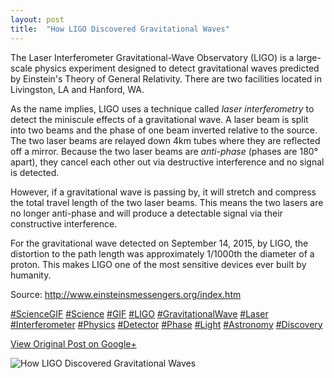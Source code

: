 ```yaml
---
layout: post
title:  "How LIGO Discovered Gravitational Waves"
---
```


The Laser Interferometer Gravitational-Wave Observatory (LIGO) is a large-
scale physics experiment designed to detect gravitational waves predicted by
Einstein's Theory of General Relativity. There are two facilities located in
Livingston, LA and Hanford, WA.  
  
As the name implies, LIGO uses a technique called _laser interferometry_ to
detect the miniscule effects of a gravitational wave. A laser beam is split
into two beams and the phase of one beam inverted relative to the source. The
two laser beams are relayed down 4km tubes where they are reflected off a
mirror. Because the two laser beams are _anti-phase_ (phases are 180° apart),
they cancel each other out via destructive interference and no signal is
detected.  
  
However, if a gravitational wave is passing by, it will stretch and compress
the total travel length of the two laser beams. This means the two lasers are
no longer anti-phase and will produce a detectable signal via their
constructive interference.  
  
For the gravitational wave detected on September 14, 2015, by LIGO, the
distortion to the path length was approximately 1/1000th the diameter of a
proton. This makes LIGO one of the most sensitive devices ever built by
humanity.  
  
Source: <http://www.einsteinsmessengers.org/index.htm>  
  
[#ScienceGIF](https://plus.google.com/s/%23ScienceGIF/posts)
[#Science](https://plus.google.com/s/%23Science/posts)
[#GIF](https://plus.google.com/s/%23GIF/posts)
[#LIGO](https://plus.google.com/s/%23LIGO/posts)
[#GravitationalWave](https://plus.google.com/s/%23GravitationalWave/posts)
[#Laser](https://plus.google.com/s/%23Laser/posts)
[#Interferometer](https://plus.google.com/s/%23Interferometer/posts)
[#Physics](https://plus.google.com/s/%23Physics/posts)
[#Detector](https://plus.google.com/s/%23Detector/posts)
[#Phase](https://plus.google.com/s/%23Phase/posts)
[#Light](https://plus.google.com/s/%23Light/posts)
[#Astronomy](https://plus.google.com/s/%23Astronomy/posts)
[#Discovery](https://plus.google.com/s/%23Discovery/posts)

[View Original Post on Google+](https://plus.google.com/+ColinSullender/posts/gxEoeqFCXYg)

![How LIGO Discovered Gravitational Waves](/assets/img/2016-02-12-How-LIGO-Discovered-Gravitational-Waves.gif)
